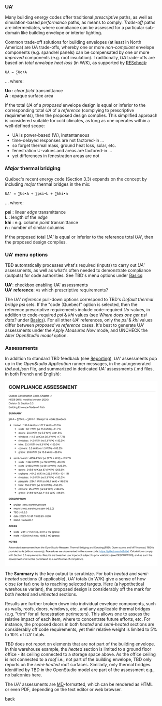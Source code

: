 ### UA'

Many building energy codes offer traditional _prescriptive_ paths, as well as simulation-based _performance_ paths, as means to comply. _Trade-off_ paths are intermediates, where compliance can be assessed for a particular sub-domain like building envelope or interior lighting.

Common trade-off solutions for building envelopes (at least in North America) are _UA_ trade-offs, whereby one or more _non-compliant_ envelope components (e.g. spandrel panels) can be compensated by one or more _improved_ components (e.g. roof insulation). Traditionally, _UA_ trade-offs are based on _total envelope heat loss_ (in W/K), as supported by [REScheck](https://www.energycodes.gov/rescheck):

```
UA = ∑Uo•A
```
... where:

__Uo__ : _clear field_ transmittance  
__A__ : opaque surface area  

If the total _UA_ of a _proposed_ envelope design is equal or inferior to the corresponding total _UA_ of a _reference_ (complying to prescriptive requirements), then the proposed design complies. This simplified approach is considered suitable for cold climates, as long as one operates within a well-defined scope:  

- UA is power-based (W), instantaneous
- time-delayed responses are not factored-in ...
- so forget thermal mass, ground heat loss, solar, etc.
- fenestration U-values and areas are factored-in ...
- yet differences in fenestration areas are not

### _Major_ thermal bridging

Québec's recent energy code (Section 3.3) expands on the concept by including _major_ thermal bridges in the mix:
```
UA' = ∑Uo•A + ∑psi•L + ∑khi•n
```
... where:

__psi__ : linear _edge_ transmittance  
__L__ : length of the _edge_  
__khi__ : e.g. column _point_ transmittance  
__n__ : number of similar columns  

If the proposed total _UA'_ is equal or inferior to the reference total _UA'_, then the proposed design complies.

### UA' menu options

TBD automatically processes what's required (inputs) to carry out _UA'_ assessments, as well as what's often needed to demonstrate compliance (outputs) for code authorities. See TBD's menu options under [Basics](./basics.html "Basic TBD workflow"):

__UA'__: checkbox enabling UA' assessments  
__UA' reference__: vs which prescriptive requirements?

The _UA' reference_ pull-down options correspond to TBD's _Default thermal bridge psi_ sets. If the "code (Quebec)" option is selected, then the reference prescriptive requirements include code-required _Uo_-values, in addition to code-required _psi_ & _khi_ values (see _Where does one get psi data?_ under [Basics](./basics.html "Basic TBD workflow")). For all other _UA'_ references, only the _psi_ & _khi_ values differ between _proposed_ vs _reference_ cases. It's best to generate UA' assessments under the _Apply Measures Now_ mode, and UNCHECK the _Alter OpenStudio model_ option.

### Assessments

In addition to standard TBD feedback (see [Reporting](./reports.html "What TBD reports back")), _UA'_ assessments pop up in the _OpenStudio Application_ runner messages, in the autogenerated _tbd.out.json_ file, and summarized in dedicated _UA'_ assessments (.md files, in both French and English):  

![UA Assessment](../assets/images/UA.png "UA Assessment")

The __Summary__ is the key output to scrutinize. For both _heated_ and _semi-heated_ sections (if applicable), _UA'_ totals (in W/K) give a sense of how close (or far) one is to reaching selected targets. Here (a hypothetical warehouse variant), the proposed design is considerably off the mark for both _heated_ and _unheated_ sections.

Results are further broken down into individual envelope components, such as walls, roofs, doors, windows, etc., and any applicable thermal bridges (e.g. "trim" for all fenestration perimeters). This allows one to assess the relative impact of each item, where to concentrate future efforts, etc. For instance, the proposed doors in both _heated_ and _semi-heated_ sections are considerably off code requirements, yet their relative weight is limited to 5% to 10% of _UA'_ totals.

TBD does not report on elements that are not part of the building envelope. In this warehouse example, the _heated_ section is limited to a ground floor office - its ceiling connected to a storage space above. As the office ceiling is not connected to a _roof_ i.e., not part of the building envelope, TBD only reports on the _semi-heated_ roof surfaces. Similarly, only thermal bridges identified by TBD in the OpenStudio model are part of the assessment e.g., no balconies here.

The _UA'_ assessments are [MD](https://en.wikipedia.org/wiki/Markdown)-formatted, which can be rendered as HTML or even PDF, depending on the text editor or web browser.

[back](../index.html "Thermal Bridging & Derating")  
